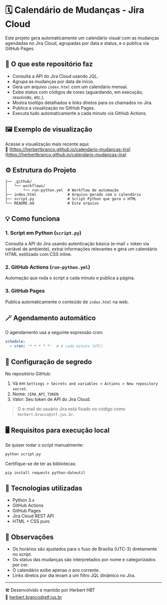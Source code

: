 
# 🗓️ Calendário de Mudanças - Jira Cloud

Este projeto gera automaticamente um calendário visual com as mudanças agendadas no Jira Cloud, agrupadas por data e status, e o publica via GitHub Pages.

## 🔧 O que este repositório faz

- Consulta a API do Jira Cloud usando JQL.
- Agrupa as mudanças por data de início.
- Gera um arquivo `index.html` com um calendário mensal.
- Exibe status com códigos de cores (aguardando, em execução, resolvido, etc.).
- Mostra tooltips detalhados e links diretos para os chamados no Jira.
- Publica a visualização no GitHub Pages.
- Executa tudo automaticamente a cada minuto via GitHub Actions.

## 🖼️ Exemplo de visualização

Acesse a visualização mais recente aqui:  
📍 [https://herbertbranco.github.io/calendario-mudancas-jira](https://herbertbranco.github.io/calendario-mudancas-jira)

## ⚙️ Estrutura do Projeto

```
├── .github/
│   └── workflows/
│       └── run-python.yml  # Workflow de automação
├── index.html              # Arquivo gerado com o calendário
├── script.py               # Script Python que gera o HTML
└── README.md               # Este arquivo
```

## 💡 Como funciona

### 1. Script em Python (`script.py`)
Consulta a API do Jira usando autenticação básica (e-mail + token via variável de ambiente), extrai informações relevantes e gera um calendário HTML estilizado com CSS inline.

### 2. GitHub Actions (`run-python.yml`)
Automação que roda o script a cada minuto e publica a página.

### 3. GitHub Pages
Publica automaticamente o conteúdo de `index.html` na web.

## 🪄 Agendamento automático

O agendamento usa a seguinte expressão cron:

```yaml
schedule:
  - cron: '* * * * *'  # A cada minuto (UTC)
```

## 🔐 Configuração de segredo

No repositório GitHub:

1. Vá em `Settings > Secrets and variables > Actions > New repository secret`.
2. Nome: `JIRA_API_TOKEN`
3. Valor: Seu token de API do Jira Cloud.

> O e-mail do usuário Jira está fixado no código como `herbert.branco@stf.jus.br`.

## 🖥️ Requisitos para execução local

Se quiser rodar o script manualmente:

```bash
python script.py
```

Certifique-se de ter as bibliotecas:
```bash
pip install requests python-dateutil
```

## 🧩 Tecnologias utilizadas

- Python 3.x
- GitHub Actions
- GitHub Pages
- Jira Cloud REST API
- HTML + CSS puro

## 📌 Observações

- Os horários são ajustados para o fuso de Brasília (UTC-3) diretamente no script.
- Os status das mudanças são interpretados por nome e categorizados por cor.
- O calendário exibe apenas o ano corrente.
- Links diretos por dia levam a um filtro JQL dinâmico no Jira.

---

🛠️ Desenvolvido e mantido por Herbert HBT  
📧 herbert.branco@stf.jus.br
